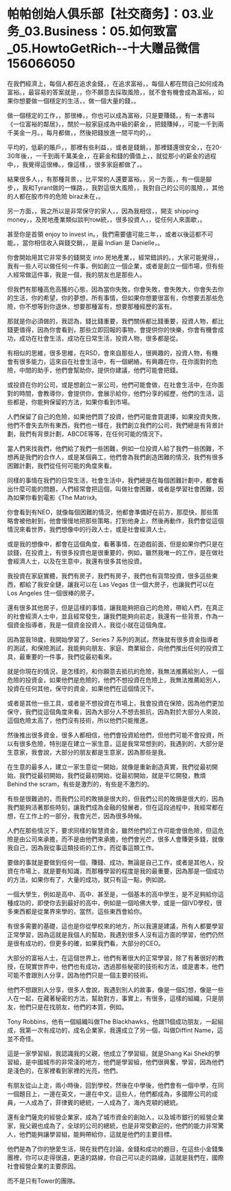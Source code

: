# 帕帕创始人俱乐部【社交商务】：03.业务_03.Business：05.如何致富_05.HowtoGetRich--十大赠品微信156066050

在我們經濟上，每個人都在追求金錢，，在追求富裕，，每個人都在問自己如何成為富裕。，最容易的答案就是，，你不願意去採取風險，，就不會有機會成為富裕。，如果你想要做一個穩定的生活，，做一個大量的錢，。

做一個穩定的工作，，那很棒，，你也可以成為富裕，只是要賺錢。，有一本書叫《一位富裕的鄰居》，，關於一般家庭成為中級的薪金，，把錢賺掉，，可能一千到兩千美金一月。，每月都做，，然後把錢放進一間平均的，。

平均的，低薪的賬戶，，那裡有些利益，，或者是錢銷，，那裡錢還很安全，，在20-30年後，，一千到兩千萬美金，，在薪金和錢的價值上，，就從那小的薪金的過程中，，我覺得這很棒。，像這樣，，很多家庭都做了，。

結果很多人，，有那種背景，，比平常的人還要富裕。，另一方面，，有一個是腳步，，我和Tyrant做的一條路，，我對這很大風險，，我對自己的公司的風險，，其他的人都在股市件的危險 biraz未在，。

另一方面，，我之所以是非常保守的家人，，因為我相信，，開支 shipping money，，及房地產業類似談判том統，，很多投資人，，從任何人來面歇，。

甚至你是首領 enjoy to invest in。，我們需要儘可能三年，，或者以後這都不可能。，當你相信收入與錢交銷，，是最 Indian 是 Danielle，。

你會開始用其它非常多的錢開支 into 房地產業，，經常錯誤的。，大家可能覺得，，我有一些人可以做任何一件事，例如創立一個企業，或者是創立一個市場，但有些人經常做這件事，我是一個，我的朋友也是那些人。

但我們有那種高危高獲的心態，因為當你失敗，你會失敗，會失敗大，你會失去你的生活，你的希望，你的夢想，所有事情，但如果你想要很富有，你想要去那些危險，你不想等到你退休，想要那種富有，想要那種經歷的富有。

那就是你必須做的，我認為，錢比錢重要，我們關係都比錢重要，投資人物，都比錢更值得，因為你會看到，那些立即回報的事物，會提供你的快樂，你會有機會成功，成功在社會生活，成功在日常生活，投資人物，很多都是從。

有相似的思維，很多思維，在RSD，會來自那些人，很興趣的，投資人物，有機會有很多能力，這來自在社會生活中，有一個網絡，有興趣在你，在你面對的危險，中間的助手，他們會幫助你，提供你建議，他們可能會把錢。

或投資在你的公司，或是想創立一家公司，他們可能會做，在社會生活中，在你面對的時間，會教導你，會提供你，會展示給你，他們分享的經歷，他們的生活，這些都是，你能夠保留的方法，如果你看到市場。

人們保留了自己的危險，如果他們買了投資，他們可能會買選擇，如果投資失敗，他們不會失去所有東西，我們也一樣在，我們創立我們的公司，我們總是有背景計劃，我們有背景計劃，ABCDE等等，在任何可能的情況下。

當人們來找我們，他們給了我們一些困難，例如一位投資人給了我們一些困難，不想再是我們的合作人，或是某個員工，他們會為我們創造困難的情況，我們有很多困難計劃，我們從任何可能的角度來看。

同樣的事情在我們的日常生活，社會生活中，我們總是在每個困難計劃中，都會看出什麼可能的問題，人們經常會把這個，叫做社會困難，或者是學習社會困難，因為如果你看到電影《The Matrix》。

你會看到有NEO，就像每個困難的情況，他都會準備好在前方，那麼快，那些策略會被他射到，他會慢慢地把那些策略，打到他身上，然後再動作，我們會從這個情況來看世界，我們想像中的行政人士，或是社會經濟人士。

或是我的想像中，都會在這個角度，看著事情，在遊戲前面，但是如果你們只是在談錢，在投資上，有很多投資也是很重要的，例如，雖然我唯一的工作，是在做社會經濟人士，以及在生意中，我還有很多其他投資。

我投資在家庭實體，我們有房子，我們有房子，我們也有貨幣投資，很多這些東西，都給了我安全鏈，讓我可以在 Las Vegas 住一個大房子，也讓我們可以在 Los Angeles 住一個很棒的房子。

還有很多其他房子，但是這樣的事情，讓我能夠把自己的危險，帶給人們，在真正的社會經濟人士中，並且經常發生，讓我們能夠向前走，我還有一些背景，作為一個資金指導者，我是一個資金投資人，我從小就在這個角度。

因為當我18歲，我開始學習了，Series 7 系列的測試，然後就有很多資金指導者的測試，和保險測試，我能夠向朋友、家庭、商業組合，向他們推出任何的投資工具，最重要的一件事，我們從最初看來。

就是你現在的情況，是怎樣的，和你願意去抵抗的危險，我無法推薦給別人，一個危險的投資金，如果他們是危險的，他們不想投資在危險上，我無法推薦給別人，投資在任何其他，保守的資金，如果他們在這個情況下。

或者是其他一些工具，或者是不想投資在市場上，我會投資在保險，因為他們更加保守，我們從這個角度來看，因為大部分人不想去抵抗，因為對於大部分人來說，這個危險太高了，他們沒有技術，所以他們只能推進。

然後推出很多資金，很多人都相信，他們會投資給他們，但他們可能不會投資，所以有很多危險，特別是在建立一家生意，這是我常常想到的，我遇到的，大部分是生意家，我會說，大部分的朋友都是生意家，因為那些是我。

在生意的最多人，建立一家生意從一開始，就像是重新創造真實，我們從最初開始，我們從最初開始，我們從最初開始，從最初開始，就是平忆開發，教煩 Behind the scram，有些是激烈的，有些是不激烈的。

有些是很難過的，而我們公司的敗損是很大的，但我們公司的敗損是很大的，因為我們能夠活著那些時刻，讓我們成為金融的發展者，但在這段過程中，我經常都在想，在工作上的一部分，我會光芒，因為很多時候。

人們在那些情況下，要求同樣的智慧資金，雖然他們的工作可能會很危險，但這危險是由公司來承擔，而不是由他們來承擔，他們會光芒，很多人會賺更多錢，就像我自己，因為我從事這類技術的工作，而從事這類工作。

要做的事就是要做到任何一個，賺錢、成功，無論是自己工作，或者是其他人，投資在市場上，就是要有知識，而那種學習的程度是我的最重要，因為那是一個成功的方法，如果你有了，大量的成功，就只有這一點，例如說。

一個大學生，例如是高中、高中、甚至是，一個基本的高中學生，是不足夠給你這種成功的，即使你去到最好的高中，例如是一個哈佛大學，或是一個IVD學校，很多東西都是從業界來學的，當然，這些東西會給你。

有很多需要的基礎，這也是你從學校來的地方，所以我還是建議，所有人都要學習正常學習，因為這就是我個人的幫助，我遇到很多人沒有這方面的學習，他們仍然是很有成功的，但更多的確，如果我們看，大部分的CEO。

大部分的富裕人士，在這個世界上，他們有著很大的正常學習，除了有著很好的教授，在現實世界中，他們也有成功，透過那些秘密的技術和方法，或是書本，他們可能不會跟別人分享，因為他們只是一個主要的技術。

他們不想跟別人分享，很多人會說，我遇到別人的故事，像是一個幻想，像是一些人在一起，在藏著秘密的方法，幫助對方，事實上，有很多，這樣的組織，只是朋友，他們只是在找朋友，他們的本質，例如。

Tony Robbins，他有一個組織叫做The Blackhawks，他跟11個成功朋友，一起組成，我第一次有成功的，成名企業家，我還成立了另一個，叫做Diffint Name，這並不奇怪。

這是一家學習組，我認識我的父親，他成立了學習組，就是Shang Kai Shek的學習組，是中國城市的非常淺的地方，他們是學習組，他們很興奮，學習，因為他們是淺色的，在家裡看到家裡的光亮，他們。

有朋友從山上走，兩小時後，回到學校，然後在中學後，他們會有一個中學，在同一個題目上，一邊在英文，一邊在中文，這些人，他們都成為，多國際公司的成員，一人成為了，菲律賓的總統，一人成為了，海內克頓的總統。

還有金門薩克的經營企業家，成為了城市資金的創始人，以及城市銀行的經營企業家，我父親也成為了，全球的公司的總統，也是非常受歡迎的，他們的能力非常驚人，他們能夠讓學習組，能夠帶給你，這就是他們的主要目標。

他們是為了你的戀愛生活，現在我們在討論，金錢和成功的題目，在這些小金錢集團裡，你可以走得很遠，更遠的路線，你自己可以走的路線，這就是我們在，國際社會經營企業的主要原因。

而不是只有Tower的團隊。